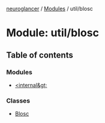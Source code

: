 [neuroglancer](../README.md) / [Modules](../modules.md) / util/blosc

# Module: util/blosc

## Table of contents

### Modules

- [&lt;internal\&gt;](util_blosc._internal_.md)

### Classes

- [Blosc](../classes/util_blosc.Blosc.md)

